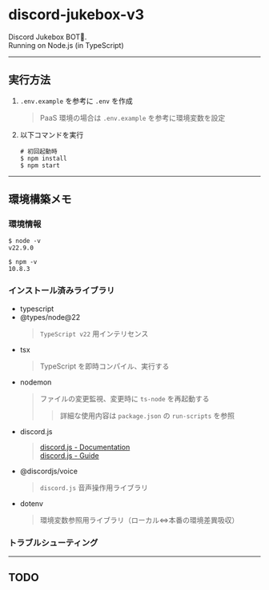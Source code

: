 # discord-jukebox-v3

Discord Jukebox BOT🤖.  
Running on Node.js (in TypeScript)

---

## 実行方法

1. `.env.example` を参考に `.env` を作成
    > PaaS 環境の場合は `.env.example` を参考に環境変数を設定
2. 以下コマンドを実行

    ```
    # 初回起動時
    $ npm install
    $ npm start
    ```

---

## 環境構築メモ

### 環境情報

```
$ node -v
v22.9.0

$ npm -v
10.8.3
```

### インストール済みライブラリ

-   typescript
-   @types/node@22
    > `TypeScript v22` 用インテリセンス
-   tsx
    > TypeScript を即時コンパイル、実行する
-   nodemon
    > ファイルの変更監視、変更時に `ts-node` を再起動する
    >
    > > 詳細な使用内容は `package.json` の `run-scripts` を参照
-   discord.js
    > [discord.js - Documentation](https://discord.js.org/#/docs/discord.js/main/general/welcome)  
    > [discord.js - Guide](https://discordjs.guide/)
-   @discordjs/voice
    > `discord.js` 音声操作用ライブラリ
-   dotenv
    > 環境変数参照用ライブラリ（ローカル⇔本番の環境差異吸収）

### トラブルシューティング

---

## TODO
